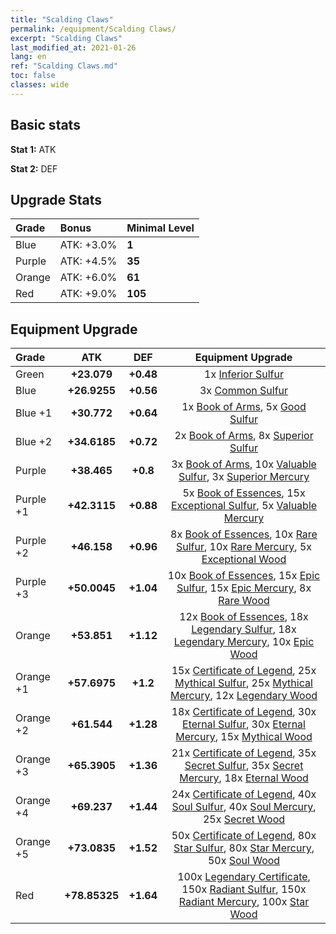 ```yaml
---
title: "Scalding Claws"
permalink: /equipment/Scalding Claws/
excerpt: "Scalding Claws"
last_modified_at: 2021-01-26
lang: en
ref: "Scalding Claws.md"
toc: false
classes: wide
---
```


## Basic stats
 **Stat 1:** ATK

 **Stat 2:** DEF

## Upgrade Stats

  |     Grade    |   Bonus | Minimal Level | 
  |:-------------|:--------|:--------------| 
  | Blue | ATK: +3.0% | **1** | 
  | Purple | ATK: +4.5% | **35** | 
  | Orange | ATK: +6.0% | **61** | 
  | Red | ATK: +9.0% | **105** | 


## Equipment Upgrade

  |          Grade      | ATK | DEF | Equipment Upgrade |
  |:--------------------|:---------:|:---------:|:----------------:|
  | Green | **+23.079** | **+0.48** | 1x [ Inferior Sulfur](/Items/mat_40/) |
  | Blue | **+26.9255** | **+0.56** | 3x [ Common Sulfur](/Items/mat_79/) |
  | Blue +1 | **+30.772** | **+0.64** | 1x [ Book of Arms](/Items/mat_32/), 5x [ Good Sulfur](/Items/mat_92/) |
  | Blue +2 | **+34.6185** | **+0.72** | 2x [ Book of Arms](/Items/mat_71/), 8x [ Superior Sulfur](/Items/mat_30/) |
  | Purple | **+38.465** | **+0.8** | 3x [ Book of Arms](/Items/mat_6/), 10x [ Valuable Sulfur](/Items/mat_66/), 3x [ Superior Mercury](/Items/mat_15/) |
  | Purple +1 | **+42.3115** | **+0.88** | 5x [ Book of Essences](/Items/mat_44/), 15x [ Exceptional Sulfur](/Items/mat_1/), 5x [ Valuable Mercury](/Items/mat_58/) |
  | Purple +2 | **+46.158** | **+0.96** | 8x [ Book of Essences](/Items/mat_84/), 10x [ Rare Sulfur](/Items/mat_46/), 10x [ Rare Mercury](/Items/mat_29/), 5x [ Exceptional Wood](/Items/mat_82/) |
  | Purple +3 | **+50.0045** | **+1.04** | 10x [ Book of Essences](/Items/mat_20/), 15x [ Epic Sulfur](/Items/mat_83/), 15x [ Epic Mercury](/Items/mat_70/), 8x [ Rare Wood](/Items/mat_14/) |
  | Orange | **+53.851** | **+1.12** | 12x [ Book of Essences](/Items/mat_60/), 18x [ Legendary Sulfur](/Items/mat_18/), 18x [ Legendary Mercury](/Items/mat_3/), 10x [ Epic Wood](/Items/mat_57/) |
  | Orange +1 | **+57.6975** | **+1.2** | 15x [ Certificate of Legend](/Items/mat_96/), 25x [ Mythical Sulfur](/Items/mat_35/), 25x [ Mythical Mercury](/Items/mat_50/), 12x [ Legendary Wood](/Items/mat_93/) |
  | Orange +2 | **+61.544** | **+1.28** | 18x [ Certificate of Legend](/Items/mat_25/), 30x [ Eternal Sulfur](/Items/mat_97/), 30x [ Eternal Mercury](/Items/mat_62/), 15x [ Mythical Wood](/Items/mat_9/) |
  | Orange +3 | **+65.3905** | **+1.36** | 21x [ Certificate of Legend](/Items/mat_38/), 35x [ Secret Sulfur](/Items/mat_7/), 35x [ Secret Mercury](/Items/mat_22/), 18x [ Eternal Wood](/Items/mat_75/) |
  | Orange +4 | **+69.237** | **+1.44** | 24x [ Certificate of Legend](/Items/mat_100/), 40x [ Soul Sulfur](/Items/mat_73/), 40x [ Soul Mercury](/Items/mat_34/), 25x [ Secret Wood](/Items/mat_87/) |
  | Orange +5 | **+73.0835** | **+1.52** | 50x [ Certificate of Legend](/Items/mat_11/), 80x [ Star Sulfur](/Items/mat_101/), 80x [ Star Mercury](/Items/mat_98/), 50x [ Soul Wood](/Items/mat_49/) |
  | Red | **+78.85325** | **+1.64** | 100x [ Legendary Certificate](/Items/mat_76/), 150x [ Radiant Sulfur](/Items/mat_10/), 150x [ Radiant Mercury](/Items/mat_24/), 100x [ Star Wood](/Items/mat_63/) |

